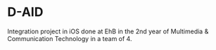 # D-AID
Integration project in iOS done at EhB in the 2nd year of Multimedia &amp; Communication Technology in a team of 4.
